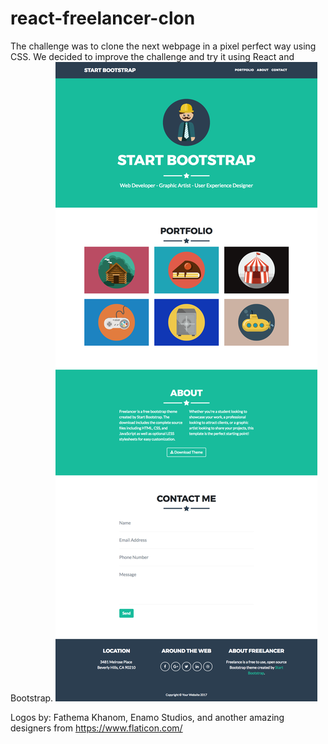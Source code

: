 # react-freelancer-clon
 The challenge was to clone the next webpage in a pixel perfect way using CSS. We decided to improve the challenge and try it using React and Bootstrap.
![original project](https://github.com/alesalazard/react-freelancer-clon/blob/main/src/img/fullpage.png)

Logos by: Fathema Khanom, Enamo Studios, and another amazing designers from https://www.flaticon.com/